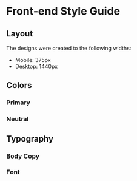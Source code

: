 # Front-end Style Guide

## Layout

The designs were created to the following widths:

- Mobile: 375px
- Desktop: 1440px

## Colors

### Primary

<!-- Very Dark Magenta: hsl(300, 43%, 22%) -->
<!-- Soft Pink: hsl(333, 80%, 67%) -->

### Neutral

<!-- Dark Grayish Magenta: hsl(303, 10%, 53%) -->
<!-- Light Grayish Magenta: hsl(300, 24%, 96%) -->
<!-- White: hsl(0, 0%, 100%) -->

## Typography

### Body Copy

<!-- - Font size: 15px -->

### Font

<!-- - Family: [Spartan](https://fonts.google.com/specimen/Spartan) -->
<!-- - Weights: 400, 500, 700 -->

